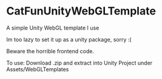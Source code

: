 # CatFunUnityWebGLTemplate
A simple Unity WebGL template I use 

Im too lazy to set it up as a unity package, sorry :(

Beware the horrible frontend code.

To use:
Download .zip and extract into Unity Project under Assets/WebGLTemplates
